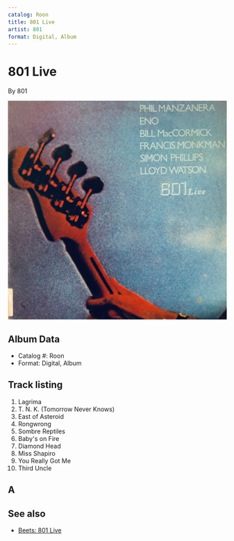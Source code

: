 ```yaml
---
catalog: Roon
title: 801 Live
artist: 801
format: Digital, Album
---
```


# 801 Live

By 801

![](../../assets/albumcovers/801-801_Live.png)

## Album Data

- Catalog #: Roon
- Format: Digital, Album


## Track listing


1. Lagrima
2. T. N. K. (Tomorrow Never Knows)
3. East of Asteroid
4. Rongwrong
5. Sombre Reptiles
6. Baby's on Fire
7. Diamond Head
8. Miss Shapiro
9. You Really Got Me
10. Third Uncle

## A


## See also

- [Beets: 801 Live](../../Beets/801/801_Live.md)
